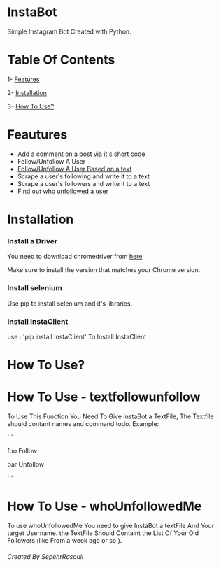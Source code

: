 # InstaBot
Simple Instagram Bot Created with Python.
# Table Of Contents
1- [Features](#features)

2- [Installation](#installation)

3- [How To Use?](#howtouse)

# Feautures
- Add a comment on a post via it's short code
- Follow/Unfollow A User 
- [Follow/Unfollow A User Based on a text](#textfollowunfollow)
- Scrape a user's following and write it to a text
- Scrape a user's followers and write it to a text
- [Find out who unfollowed a user](#whoUnfollowedMe)

# Installation

### Install a Driver
You need to download chromedriver from [here]((https://chromedriver.chromium.org/downloads)) 

Make sure to install the version that matches your Chrome version.

### Install selenium
Use pip to install selenium and it's libraries.

### Install InstaClient
use : 'pip install InstaClient' To Install InstaClient


# How To Use?
# How To Use - textfollowunfollow
To Use This Function You Need To Give InstaBot a TextFile, The Textfile should contant names and command todo. Example:

'''

foo Follow

bar Unfollow

'''

# How To Use - whoUnfollowedMe
To use whoUnfollowedMe You need to give InstaBot a textFile And Your target Username.
the TextFile Should Containt the List Of Your Old Followers (like From a week ago or so ).

###### Created By SepehrRasouli


